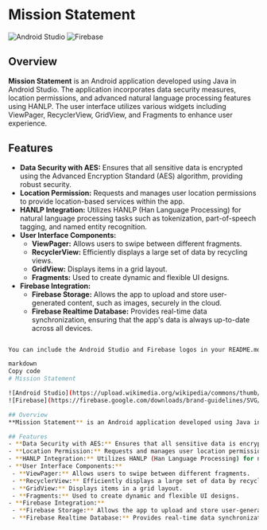 # Mission Statement

![Android Studio](https://upload.wikimedia.org/wikipedia/commons/thumb/9/92/Android_Studio_Trademark.svg/1920px-Android_Studio_Trademark.svg.png)
![Firebase](https://firebase.google.com/downloads/brand-guidelines/SVG/logo-logomark.svg)

## Overview
**Mission Statement** is an Android application developed using Java in Android Studio. The application incorporates data security measures, location permissions, and advanced natural language processing features using HANLP. The user interface utilizes various widgets including ViewPager, RecyclerView, GridView, and Fragments to enhance user experience.

## Features
- **Data Security with AES:** Ensures that all sensitive data is encrypted using the Advanced Encryption Standard (AES) algorithm, providing robust security.
- **Location Permission:** Requests and manages user location permissions to provide location-based services within the app.
- **HANLP Integration:** Utilizes HANLP (Han Language Processing) for natural language processing tasks such as tokenization, part-of-speech tagging, and named entity recognition.
- **User Interface Components:**
  - **ViewPager:** Allows users to swipe between different fragments.
  - **RecyclerView:** Efficiently displays a large set of data by recycling views.
  - **GridView:** Displays items in a grid layout.
  - **Fragments:** Used to create dynamic and flexible UI designs.
- **Firebase Integration:**
  - **Firebase Storage:** Allows the app to upload and store user-generated content, such as images, securely in the cloud.
  - **Firebase Realtime Database:** Provides real-time data synchronization, ensuring that the app's data is always up-to-date across all devices.

 ```bash

You can include the Android Studio and Firebase logos in your README.md file by using Markdown syntax to embed images. You'll need to have the logo images available online or in your repository. Here's the updated README.md content with the logos and the additional details about Firebase Storage and Realtime Database:

markdown
Copy code
# Mission Statement

![Android Studio](https://upload.wikimedia.org/wikipedia/commons/thumb/9/92/Android_Studio_Trademark.svg/1920px-Android_Studio_Trademark.svg.png)
![Firebase](https://firebase.google.com/downloads/brand-guidelines/SVG/logo-logomark.svg)

## Overview
**Mission Statement** is an Android application developed using Java in Android Studio. The application incorporates data security measures, location permissions, and advanced natural language processing features using HANLP. The user interface utilizes various widgets including ViewPager, RecyclerView, GridView, and Fragments to enhance user experience.

## Features
- **Data Security with AES:** Ensures that all sensitive data is encrypted using the Advanced Encryption Standard (AES) algorithm, providing robust security.
- **Location Permission:** Requests and manages user location permissions to provide location-based services within the app.
- **HANLP Integration:** Utilizes HANLP (Han Language Processing) for natural language processing tasks such as tokenization, part-of-speech tagging, and named entity recognition.
- **User Interface Components:**
  - **ViewPager:** Allows users to swipe between different fragments.
  - **RecyclerView:** Efficiently displays a large set of data by recycling views.
  - **GridView:** Displays items in a grid layout.
  - **Fragments:** Used to create dynamic and flexible UI designs.
- **Firebase Integration:**
  - **Firebase Storage:** Allows the app to upload and store user-generated content, such as images, securely in the cloud.
  - **Firebase Realtime Database:** Provides real-time data synchronization, ensuring that the app's data is always up-to-date across all devices.


